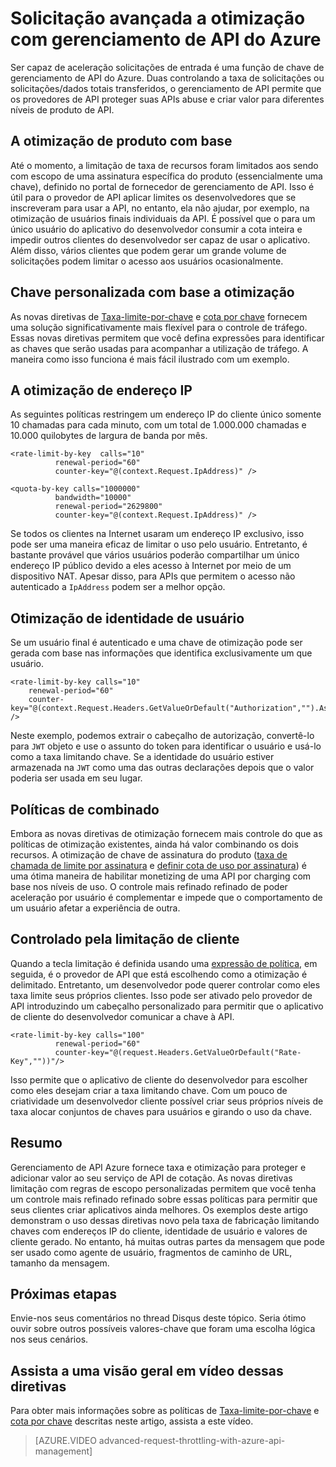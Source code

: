 <properties
    pageTitle="Solicitação avançada a otimização com gerenciamento de API do Azure"
    description="Aprenda a criar e aplicar cota flexível e taxa limitando políticas de gerenciamento de API do Azure."
    services="api-management"
    documentationCenter=""
    authors="darrelmiller"
    manager="erikre"
    editor=""/>

<tags
    ms.service="api-management"
    ms.devlang="dotnet"
    ms.topic="article"
    ms.tgt_pltfrm="na"
    ms.workload="na"
    ms.date="10/25/2016"
    ms.author="darrmi"/>


# <a name="advanced-request-throttling-with-azure-api-management"></a>Solicitação avançada a otimização com gerenciamento de API do Azure

Ser capaz de aceleração solicitações de entrada é uma função de chave de gerenciamento de API do Azure. Duas controlando a taxa de solicitações ou solicitações/dados totais transferidos, o gerenciamento de API permite que os provedores de API proteger suas APIs abuse e criar valor para diferentes níveis de produto de API.

## <a name="product-based-throttling"></a>A otimização de produto com base
Até o momento, a limitação de taxa de recursos foram limitados aos sendo com escopo de uma assinatura específica do produto (essencialmente uma chave), definido no portal de fornecedor de gerenciamento de API. Isso é útil para o provedor de API aplicar limites os desenvolvedores que se inscreveram para usar a API, no entanto, ela não ajudar, por exemplo, na otimização de usuários finais individuais da API. É possível que o para um único usuário do aplicativo do desenvolvedor consumir a cota inteira e impedir outros clientes do desenvolvedor ser capaz de usar o aplicativo. Além disso, vários clientes que podem gerar um grande volume de solicitações podem limitar o acesso aos usuários ocasionalmente.

## <a name="custom-key-based-throttling"></a>Chave personalizada com base a otimização
As novas diretivas de [Taxa-limite-por-chave](https://msdn.microsoft.com/library/azure/dn894078.aspx#LimitCallRateByKey) e [cota por chave](https://msdn.microsoft.com/library/azure/dn894078.aspx#SetUsageQuotaByKey) fornecem uma solução significativamente mais flexível para o controle de tráfego. Essas novas diretivas permitem que você defina expressões para identificar as chaves que serão usadas para acompanhar a utilização de tráfego. A maneira como isso funciona é mais fácil ilustrado com um exemplo. 

## <a name="ip-address-throttling"></a>A otimização de endereço IP
As seguintes políticas restringem um endereço IP do cliente único somente 10 chamadas para cada minuto, com um total de 1.000.000 chamadas e 10.000 quilobytes de largura de banda por mês. 

    <rate-limit-by-key  calls="10"
              renewal-period="60"
              counter-key="@(context.Request.IpAddress)" />

    <quota-by-key calls="1000000"
              bandwidth="10000"
              renewal-period="2629800"
              counter-key="@(context.Request.IpAddress)" />

Se todos os clientes na Internet usaram um endereço IP exclusivo, isso pode ser uma maneira eficaz de limitar o uso pelo usuário. Entretanto, é bastante provável que vários usuários poderão compartilhar um único endereço IP público devido a eles acesso à Internet por meio de um dispositivo NAT. Apesar disso, para APIs que permitem o acesso não autenticado a `IpAddress` podem ser a melhor opção.

## <a name="user-identity-throttling"></a>Otimização de identidade de usuário
Se um usuário final é autenticado e uma chave de otimização pode ser gerada com base nas informações que identifica exclusivamente um que usuário.

    <rate-limit-by-key calls="10"
        renewal-period="60"
        counter-key="@(context.Request.Headers.GetValueOrDefault("Authorization","").AsJwt()?.Subject)" />

Neste exemplo, podemos extrair o cabeçalho de autorização, convertê-lo para `JWT` objeto e use o assunto do token para identificar o usuário e usá-lo como a taxa limitando chave. Se a identidade do usuário estiver armazenada na `JWT` como uma das outras declarações depois que o valor poderia ser usada em seu lugar.

## <a name="combined-policies"></a>Políticas de combinado
Embora as novas diretivas de otimização fornecem mais controle do que as políticas de otimização existentes, ainda há valor combinando os dois recursos. A otimização de chave de assinatura do produto ([taxa de chamada de limite por assinatura](https://msdn.microsoft.com/library/azure/dn894078.aspx#LimitCallRate) e [definir cota de uso por assinatura](https://msdn.microsoft.com/library/azure/dn894078.aspx#SetUsageQuota)) é uma ótima maneira de habilitar monetizing de uma API por charging com base nos níveis de uso. O controle mais refinado refinado de poder aceleração por usuário é complementar e impede que o comportamento de um usuário afetar a experiência de outra. 

## <a name="client-driven-throttling"></a>Controlado pela limitação de cliente
Quando a tecla limitação é definida usando uma [expressão de política](https://msdn.microsoft.com/library/azure/dn910913.aspx), em seguida, é o provedor de API que está escolhendo como a otimização é delimitado. Entretanto, um desenvolvedor pode querer controlar como eles taxa limite seus próprios clientes. Isso pode ser ativado pelo provedor de API introduzindo um cabeçalho personalizado para permitir que o aplicativo de cliente do desenvolvedor comunicar a chave à API.

    <rate-limit-by-key calls="100"
              renewal-period="60"
              counter-key="@(request.Headers.GetValueOrDefault("Rate-Key",""))"/>

Isso permite que o aplicativo de cliente do desenvolvedor para escolher como eles desejam criar a taxa limitando chave. Com um pouco de criatividade um desenvolvedor cliente possível criar seus próprios níveis de taxa alocar conjuntos de chaves para usuários e girando o uso da chave.

## <a name="summary"></a>Resumo
Gerenciamento de API Azure fornece taxa e otimização para proteger e adicionar valor ao seu serviço de API de cotação. As novas diretivas limitação com regras de escopo personalizadas permitem que você tenha um controle mais refinado refinado sobre essas políticas para permitir que seus clientes criar aplicativos ainda melhores. Os exemplos deste artigo demonstram o uso dessas diretivas novo pela taxa de fabricação limitando chaves com endereços IP do cliente, identidade de usuário e valores de cliente gerado. No entanto, há muitas outras partes da mensagem que pode ser usado como agente de usuário, fragmentos de caminho de URL, tamanho da mensagem.

## <a name="next-steps"></a>Próximas etapas
Envie-nos seus comentários no thread Disqus deste tópico. Seria ótimo ouvir sobre outros possíveis valores-chave que foram uma escolha lógica nos seus cenários.

## <a name="watch-a-video-overview-of-these-policies"></a>Assista a uma visão geral em vídeo dessas diretivas
Para obter mais informações sobre as políticas de [Taxa-limite-por-chave](https://msdn.microsoft.com/library/azure/dn894078.aspx#LimitCallRateByKey) e [cota por chave](https://msdn.microsoft.com/library/azure/dn894078.aspx#SetUsageQuotaByKey) descritas neste artigo, assista a este vídeo.

> [AZURE.VIDEO advanced-request-throttling-with-azure-api-management]
